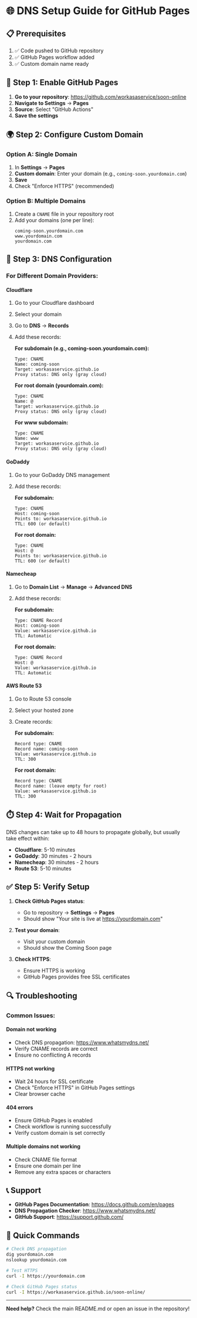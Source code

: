 # 🌐 DNS Setup Guide for GitHub Pages

## 📋 Prerequisites

1. ✅ Code pushed to GitHub repository
2. ✅ GitHub Pages workflow added
3. ✅ Custom domain name ready

## 🚀 Step 1: Enable GitHub Pages

1. **Go to your repository**: https://github.com/workasaservice/soon-online
2. **Navigate to Settings** → **Pages**
3. **Source**: Select "GitHub Actions"
4. **Save the settings**

## 🌍 Step 2: Configure Custom Domain

### Option A: Single Domain
1. In **Settings** → **Pages**
2. **Custom domain**: Enter your domain (e.g., `coming-soon.yourdomain.com`)
3. **Save**
4. Check "Enforce HTTPS" (recommended)

### Option B: Multiple Domains
1. Create a `CNAME` file in your repository root
2. Add your domains (one per line):
   ```
   coming-soon.yourdomain.com
   www.yourdomain.com
   yourdomain.com
   ```

## 🔧 Step 3: DNS Configuration

### For Different Domain Providers:

#### **Cloudflare**
1. Go to your Cloudflare dashboard
2. Select your domain
3. Go to **DNS** → **Records**
4. Add these records:

   **For subdomain (e.g., coming-soon.yourdomain.com):**
   ```
   Type: CNAME
   Name: coming-soon
   Target: workasaservice.github.io
   Proxy status: DNS only (gray cloud)
   ```

   **For root domain (yourdomain.com):**
   ```
   Type: CNAME
   Name: @
   Target: workasaservice.github.io
   Proxy status: DNS only (gray cloud)
   ```

   **For www subdomain:**
   ```
   Type: CNAME
   Name: www
   Target: workasaservice.github.io
   Proxy status: DNS only (gray cloud)
   ```

#### **GoDaddy**
1. Go to your GoDaddy DNS management
2. Add these records:

   **For subdomain:**
   ```
   Type: CNAME
   Host: coming-soon
   Points to: workasaservice.github.io
   TTL: 600 (or default)
   ```

   **For root domain:**
   ```
   Type: CNAME
   Host: @
   Points to: workasaservice.github.io
   TTL: 600 (or default)
   ```

#### **Namecheap**
1. Go to **Domain List** → **Manage** → **Advanced DNS**
2. Add these records:

   **For subdomain:**
   ```
   Type: CNAME Record
   Host: coming-soon
   Value: workasaservice.github.io
   TTL: Automatic
   ```

   **For root domain:**
   ```
   Type: CNAME Record
   Host: @
   Value: workasaservice.github.io
   TTL: Automatic
   ```

#### **AWS Route 53**
1. Go to Route 53 console
2. Select your hosted zone
3. Create records:

   **For subdomain:**
   ```
   Record type: CNAME
   Record name: coming-soon
   Value: workasaservice.github.io
   TTL: 300
   ```

   **For root domain:**
   ```
   Record type: CNAME
   Record name: (leave empty for root)
   Value: workasaservice.github.io
   TTL: 300
   ```

## ⏱️ Step 4: Wait for Propagation

DNS changes can take up to 48 hours to propagate globally, but usually take effect within:
- **Cloudflare**: 5-10 minutes
- **GoDaddy**: 30 minutes - 2 hours
- **Namecheap**: 30 minutes - 2 hours
- **Route 53**: 5-10 minutes

## ✅ Step 5: Verify Setup

1. **Check GitHub Pages status**:
   - Go to repository → **Settings** → **Pages**
   - Should show "Your site is live at https://yourdomain.com"

2. **Test your domain**:
   - Visit your custom domain
   - Should show the Coming Soon page

3. **Check HTTPS**:
   - Ensure HTTPS is working
   - GitHub Pages provides free SSL certificates

## 🔍 Troubleshooting

### Common Issues:

#### **Domain not working**
- Check DNS propagation: https://www.whatsmydns.net/
- Verify CNAME records are correct
- Ensure no conflicting A records

#### **HTTPS not working**
- Wait 24 hours for SSL certificate
- Check "Enforce HTTPS" in GitHub Pages settings
- Clear browser cache

#### **404 errors**
- Ensure GitHub Pages is enabled
- Check workflow is running successfully
- Verify custom domain is set correctly

#### **Multiple domains not working**
- Check CNAME file format
- Ensure one domain per line
- Remove any extra spaces or characters

## 📞 Support

- **GitHub Pages Documentation**: https://docs.github.com/en/pages
- **DNS Propagation Checker**: https://www.whatsmydns.net/
- **GitHub Support**: https://support.github.com/

## 🎯 Quick Commands

```bash
# Check DNS propagation
dig yourdomain.com
nslookup yourdomain.com

# Test HTTPS
curl -I https://yourdomain.com

# Check GitHub Pages status
curl -I https://workasaservice.github.io/soon-online/
```

---

**Need help?** Check the main README.md or open an issue in the repository! 